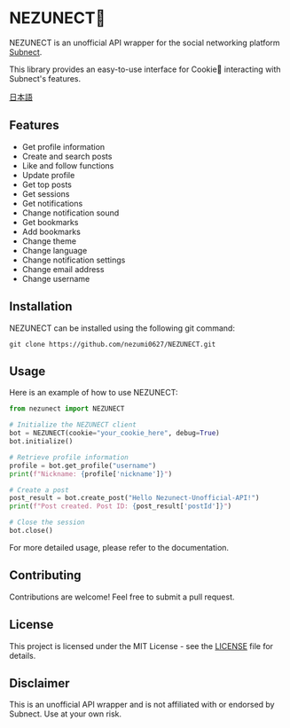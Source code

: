 # NEZUNECT🍪

NEZUNECT is an unofficial API wrapper for the social networking platform [Subnect](https://subnect.com/).

This library provides an easy-to-use interface for Cookie🍪 interacting with Subnect's features.

[日本語](README.md)

## Features

- Get profile information
- Create and search posts
- Like and follow functions
- Update profile
- Get top posts
- Get sessions
- Get notifications
- Change notification sound
- Get bookmarks
- Add bookmarks
- Change theme
- Change language
- Change notification settings
- Change email address
- Change username

## Installation

NEZUNECT can be installed using the following git command:

```
git clone https://github.com/nezumi0627/NEZUNECT.git
```

## Usage

Here is an example of how to use NEZUNECT:

```python
from nezunect import NEZUNECT

# Initialize the NEZUNECT client
bot = NEZUNECT(cookie="your_cookie_here", debug=True)
bot.initialize()

# Retrieve profile information
profile = bot.get_profile("username")
print(f"Nickname: {profile['nickname']}")

# Create a post
post_result = bot.create_post("Hello Nezunect-Unofficial-API!")
print(f"Post created. Post ID: {post_result['postId']}")

# Close the session
bot.close()
```

For more detailed usage, please refer to the documentation.

## Contributing

Contributions are welcome! Feel free to submit a pull request.

## License

This project is licensed under the MIT License - see the [LICENSE](LICENSE) file for details.

## Disclaimer

This is an unofficial API wrapper and is not affiliated with or endorsed by Subnect. Use at your own risk.
